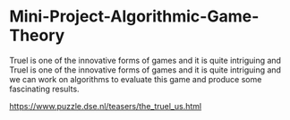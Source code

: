 # Mini-Project-Algorithmic-Game-Theory
Truel is one of the innovative forms of games and it is quite intriguing and Truel is one of the innovative forms of games and it is quite intriguing and we can work on algorithms to evaluate this game and produce some fascinating results.


https://www.puzzle.dse.nl/teasers/the_truel_us.html
